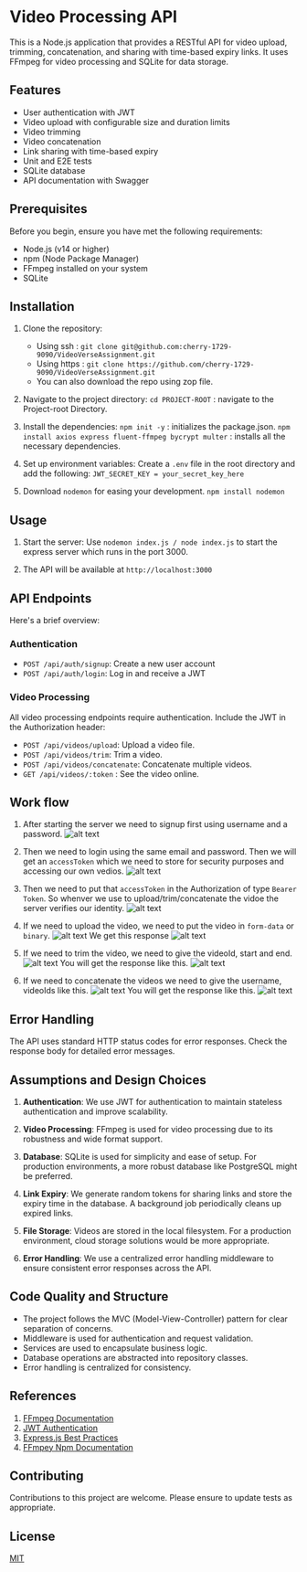 # Video Processing API

This is a Node.js application that provides a RESTful API for video upload, trimming, concatenation, and sharing with time-based expiry links. It uses FFmpeg for video processing and SQLite for data storage.

## Features

- User authentication with JWT
- Video upload with configurable size and duration limits
- Video trimming
- Video concatenation
- Link sharing with time-based expiry
- Unit and E2E tests
- SQLite database
- API documentation with Swagger

## Prerequisites

Before you begin, ensure you have met the following requirements:

- Node.js (v14 or higher)
- npm (Node Package Manager)
- FFmpeg installed on your system
- SQLite

## Installation

1. Clone the repository:
    - Using ssh : `git clone git@github.com:cherry-1729-9090/VideoVerseAssignment.git` 
    - Using https : `git clone https://github.com/cherry-1729-9090/VideoVerseAssignment.git`
    - You can also download the repo using zop file.

2. Navigate to the project directory:
    `cd PROJECT-ROOT` : navigate to the Project-root Directory.

3. Install the dependencies:
    `npm init -y` : initializes the package.json.
    `npm install axios express fluent-ffmpeg bycrypt multer` : installs all the necessary dependencies.

4. Set up environment variables:
    Create a `.env` file in the root directory and add the following:
    `JWT_SECRET_KEY = your_secret_key_here` 

5. Download `nodemon` for easing your development.
    `npm install nodemon`


## Usage

1. Start the server:
    Use `nodemon index.js / node index.js` to start the express server which runs in the port 3000.

2. The API will be available at `http://localhost:3000`


## API Endpoints
Here's a brief overview:
### Authentication

- `POST /api/auth/signup`: Create a new user account
- `POST /api/auth/login`: Log in and receive a JWT 

### Video Processing

All video processing endpoints require authentication. Include the JWT in the Authorization header:

- `POST /api/videos/upload`: Upload a video file.
- `POST /api/videos/trim`: Trim a video.
- `POST /api/videos/concatenate`: Concatenate multiple videos.
- `GET /api/videos/:token` : See the video online.

## Work flow
1. After starting the server we need to signup first using username and a password.
![alt text](assets/image-1.png)

2. Then we need to login using the same email and password. Then we will get an `accessToken` which we need to store for security purposes and accessing our own vedios.
![alt text](assets/image.png)

3. Then we need to put that `accessToken` in the Authorization of type `Bearer Token`. So whenver we use to upload/trim/concatenate the vidoe the server verifies our identity.
![alt text](assets/image-2.png)

4. If we need to upload the video, we need to put the video in `form-data` or `binary`.
![alt text](assets/image-3.png)
    We get this response 
    ![alt text](assets/image-4.png)

5. If we need to trim the video, we need to give the videoId, start and end.
   ![alt text](assets/image-5.png)
   You will get the response like this.
   ![alt text](assets/image-6.png)

6. If we need to concatenate the videos we need to give the username, videoIds like this.
    ![alt text](assets/image-9.png)
    You will get the response like this.
    ![alt text](assets/image-8.png)



## Error Handling

The API uses standard HTTP status codes for error responses. Check the response body for detailed error messages.

## Assumptions and Design Choices

1. **Authentication**: We use JWT for authentication to maintain stateless authentication and improve scalability.

2. **Video Processing**: FFmpeg is used for video processing due to its robustness and wide format support.

3. **Database**: SQLite is used for simplicity and ease of setup. For production environments, a more robust database like PostgreSQL might be preferred.

4. **Link Expiry**: We generate random tokens for sharing links and store the expiry time in the database. A background job periodically cleans up expired links.

5. **File Storage**: Videos are stored in the local filesystem. For a production environment, cloud storage solutions would be more appropriate.

6. **Error Handling**: We use a centralized error handling middleware to ensure consistent error responses across the API.

## Code Quality and Structure

- The project follows the MVC (Model-View-Controller) pattern for clear separation of concerns.
- Middleware is used for authentication and request validation.
- Services are used to encapsulate business logic.
- Database operations are abstracted into repository classes.
- Error handling is centralized for consistency.

## References

1. [FFmpeg Documentation](https://ffmpeg.org/documentation.html)
2. [JWT Authentication](https://jwt.io/introduction)
3. [Express.js Best Practices](https://expressjs.com/en/advanced/best-practice-security.html)
4. [FFmpey Npm Documentation](https://www.npmjs.com/package/fluent-ffmpeg) 

## Contributing
Contributions to this project are welcome. Please ensure to update tests as appropriate.

## License

[MIT](https://choosealicense.com/licenses/mit/)